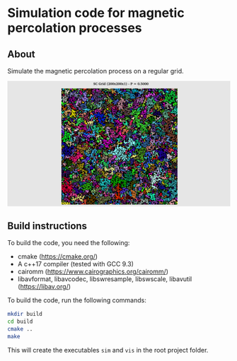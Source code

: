 # Simulation code for magnetic percolation processes

## About

Simulate the magnetic percolation process on a regular grid.

![example percolation grid](https://github.com/lbotsch/magnetic-percolation-simulation/blob/main/test_grid.png?raw=true)


## Build instructions

To build the code, you need the following:
 - cmake (https://cmake.org/)
 - A c++17 compiler (tested with GCC 9.3)
 - cairomm (https://www.cairographics.org/cairomm/)
 - libavformat, libavcodec, libswresample, libswscale, libavutil (https://libav.org/)

To build the code, run the following commands:
```bash
mkdir build
cd build
cmake ..
make
```
This will create the executables `sim` and `vis` in the root project folder.
